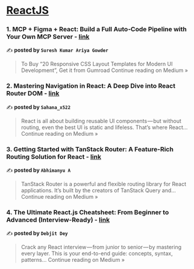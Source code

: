 
<h1><a href=https://medium.com/tag/reactjs/recommended target="_blank" rel="noopener noreferrer">ReactJS</a></h1>
<h3>1. MCP + Figma + React: Build a Full Auto‑Code Pipeline with Your Own MCP Server - <a href="https://medium.com/@sureshdotariya/mcp-figma-react-build-a-full-auto-code-pipeline-with-your-own-mcp-server-bfca9e0abe83?source=rss------reactjs-5" target="_blank" rel="noopener noreferrer">link</a></h3>

✍️ **posted by `Suresh Kumar Ariya Gowder`**

<blockquote>To Buy “20 Responsive CSS Layout Templates for Modern UI Development”, Get it from Gumroad
Continue reading on Medium »</blockquote>

<h3>2. Mastering Navigation in React: A Deep Dive into React Router DOM - <a href="https://medium.com/@sahana.lp100/mastering-navigation-in-react-a-deep-dive-into-react-router-dom-e7cda09b20c4?source=rss------reactjs-5" target="_blank" rel="noopener noreferrer">link</a></h3>

✍️ **posted by `Sahana_x522`**

<blockquote>React is all about building reusable UI components — but without routing, even the best UI is static and lifeless. That’s where React…
Continue reading on Medium »</blockquote>

<h3>3. Getting Started with TanStack Router: A Feature-Rich Routing Solution for React - <a href="https://medium.com/@tech.enthusiast97/getting-started-with-tanstack-router-a-feature-rich-routing-solution-for-react-91891f0ba3c7?source=rss------reactjs-5" target="_blank" rel="noopener noreferrer">link</a></h3>

✍️ **posted by `Abhimanyu A`**

<blockquote>TanStack Router is a powerful and flexible routing library for React applications. It’s built by the creators of TanStack Query and…
Continue reading on Medium »</blockquote>

<h3>4. The Ultimate React.js Cheatsheet: From Beginner to Advanced (Interview-Ready) - <a href="https://medium.com/@debjitdey_59101/the-ultimate-react-js-cheatsheet-from-beginner-to-advanced-interview-ready-5e3a265c3874?source=rss------reactjs-5" target="_blank" rel="noopener noreferrer">link</a></h3>

✍️ **posted by `Debjit Dey`**

<blockquote>Crack any React interview — from junior to senior — by mastering every layer. This is your end-to-end guide: concepts, syntax, patterns…
Continue reading on Medium »</blockquote>

